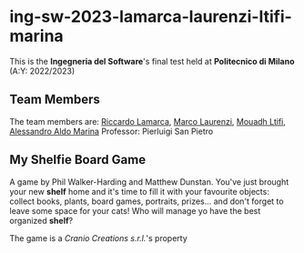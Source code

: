# ing-sw-2023-lamarca-laurenzi-ltifi-marina

This is the **Ingegneria del Software**'s final test held at **Politecnico di Milano** (A:Y: 2022/2023)

## Team Members

The team members are: [Riccardo Lamarca](), [Marco Laurenzi](https://github.com/marcolaurenzi), [Mouadh Ltifi](https://github.com/mouadhltifi), [Alessandro Aldo Marina](https://github.com/Hackingale)
Professor: Pierluigi San Pietro

## My Shelfie Board Game

A game by Phil Walker-Harding and Matthew Dunstan. You've just brought your new **shelf** home and it's time to fill it with your favourite objects: collect books, plants, board games, portraits, prizes... and don't forget to leave some space for your cats! Who will manage yo have the best organized **shelf**?

The game is a _Cranio Creations s.r.l._'s property

